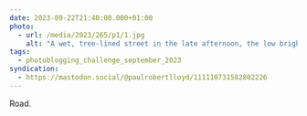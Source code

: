 ```yaml
---
date: 2023-09-22T21:40:00.000+01:00
photo:
  - url: /media/2023/265/p1/1.jpg
    alt: "A wet, tree-lined street in the late afternoon, the low bright sunlight casting lens flares where water has landed on the camera lens."
tags:
  - photoblogging_challenge_september_2023
syndication:
  - https://mastodon.social/@paulrobertlloyd/111110731582802226
---
```


Road.
